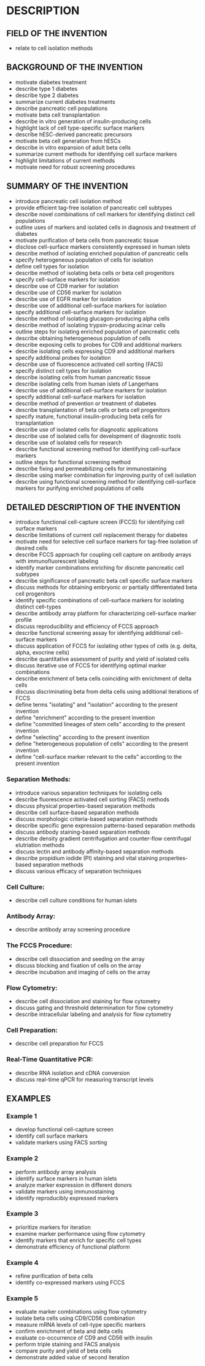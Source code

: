 # DESCRIPTION

## FIELD OF THE INVENTION

- relate to cell isolation methods

## BACKGROUND OF THE INVENTION

- motivate diabetes treatment
- describe type 1 diabetes
- describe type 2 diabetes
- summarize current diabetes treatments
- describe pancreatic cell populations
- motivate beta cell transplantation
- describe in vitro generation of insulin-producing cells
- highlight lack of cell type-specific surface markers
- describe hESC-derived pancreatic precursors
- motivate beta cell generation from hESCs
- describe in vitro expansion of adult beta cells
- summarize current methods for identifying cell surface markers
- highlight limitations of current methods
- motivate need for robust screening procedures

## SUMMARY OF THE INVENTION

- introduce pancreatic cell isolation method
- provide efficient tag-free isolation of pancreatic cell subtypes
- describe novel combinations of cell markers for identifying distinct cell populations
- outline uses of markers and isolated cells in diagnosis and treatment of diabetes
- motivate purification of beta cells from pancreatic tissue
- disclose cell-surface markers consistently expressed in human islets
- describe method of isolating enriched population of pancreatic cells
- specify heterogeneous population of cells for isolation
- define cell types for isolation
- describe method of isolating beta cells or beta cell progenitors
- specify cell-surface markers for isolation
- describe use of CD9 marker for isolation
- describe use of CD56 marker for isolation
- describe use of EGFR marker for isolation
- describe use of additional cell-surface markers for isolation
- specify additional cell-surface markers for isolation
- describe method of isolating glucagon-producing alpha cells
- describe method of isolating trypsin-producing acinar cells
- outline steps for isolating enriched population of pancreatic cells
- describe obtaining heterogeneous population of cells
- describe exposing cells to probes for CD9 and additional markers
- describe isolating cells expressing CD9 and additional markers
- specify additional probes for isolation
- describe use of fluorescence activated cell sorting (FACS)
- specify distinct cell types for isolation
- describe isolating cells from human pancreatic tissue
- describe isolating cells from human islets of Langerhans
- describe use of additional cell-surface markers for isolation
- specify additional cell-surface markers for isolation
- describe method of prevention or treatment of diabetes
- describe transplantation of beta cells or beta cell progenitors
- specify mature, functional insulin-producing beta cells for transplantation
- describe use of isolated cells for diagnostic applications
- describe use of isolated cells for development of diagnostic tools
- describe use of isolated cells for research
- describe functional screening method for identifying cell-surface markers
- outline steps for functional screening method
- describe fixing and permeabilizing cells for immunostaining
- describe using marker combination for improving purity of cell isolation
- describe using functional screening method for identifying cell-surface markers for purifying enriched populations of cells

## DETAILED DESCRIPTION OF THE INVENTION

- introduce functional cell-capture screen (FCCS) for identifying cell surface markers
- describe limitations of current cell replacement therapy for diabetes
- motivate need for selective cell surface markers for tag-free isolation of desired cells
- describe FCCS approach for coupling cell capture on antibody arrays with immunofluorescent labeling
- identify marker combinations enriching for discrete pancreatic cell subtypes
- describe significance of pancreatic beta cell specific surface markers
- discuss methods for obtaining embryonic or partially differentiated beta cell progenitors
- identify specific combinations of cell-surface markers for isolating distinct cell-types
- describe antibody array platform for characterizing cell-surface marker profile
- discuss reproducibility and efficiency of FCCS approach
- describe functional screening assay for identifying additional cell-surface markers
- discuss application of FCCS for isolating other types of cells (e.g. delta, alpha, exocrine cells)
- describe quantitative assessment of purity and yield of isolated cells
- discuss iterative use of FCCS for identifying optimal marker combinations
- describe enrichment of beta cells coinciding with enrichment of delta cells
- discuss discriminating beta from delta cells using additional iterations of FCCS
- define terms "isolating" and "isolation" according to the present invention
- define "enrichment" according to the present invention
- define "committed lineages of stem cells" according to the present invention
- define "selecting" according to the present invention
- define "heterogeneous population of cells" according to the present invention
- define "cell-surface marker relevant to the cells" according to the present invention

### Separation Methods:

- introduce various separation techniques for isolating cells
- describe fluorescence activated cell sorting (FACS) methods
- discuss physical properties-based separation methods
- describe cell surface-based separation methods
- discuss morphologic criteria-based separation methods
- describe specific gene expression patterns-based separation methods
- discuss antibody staining-based separation methods
- describe density gradient centrifugation and counter-flow centrifugal elutriation methods
- discuss lectin and antibody affinity-based separation methods
- describe propidium iodide (PI) staining and vital staining properties-based separation methods
- discuss various efficacy of separation techniques

### Cell Culture:

- describe cell culture conditions for human islets

### Antibody Array:

- describe antibody array screening procedure

### The FCCS Procedure:

- describe cell dissociation and seeding on the array
- discuss blocking and fixation of cells on the array
- describe incubation and imaging of cells on the array

### Flow Cytometry:

- describe cell dissociation and staining for flow cytometry
- discuss gating and threshold determination for flow cytometry
- describe intracellular labeling and analysis for flow cytometry

### Cell Preparation:

- describe cell preparation for FCCS

### Real-Time Quantitative PCR:

- describe RNA isolation and cDNA conversion
- discuss real-time qPCR for measuring transcript levels

## EXAMPLES

### Example 1

- develop functional cell-capture screen
- identify cell surface markers
- validate markers using FACS sorting

### Example 2

- perform antibody array analysis
- identify surface markers in human islets
- analyze marker expression in different donors
- validate markers using immunostaining
- identify reproducibly expressed markers

### Example 3

- prioritize markers for iteration
- examine marker performance using flow cytometry
- identify markers that enrich for specific cell types
- demonstrate efficiency of functional platform

### Example 4

- refine purification of beta cells
- identify co-expressed markers using FCCS

### Example 5

- evaluate marker combinations using flow cytometry
- isolate beta cells using CD9/CD56 combination
- measure mRNA levels of cell-type specific markers
- confirm enrichment of beta and delta cells
- evaluate co-occurrence of CD9 and CD56 with insulin
- perform triple staining and FACS analysis
- compare purity and yield of beta cells
- demonstrate added value of second iteration

